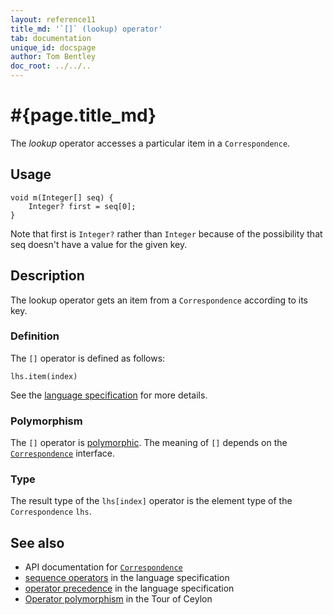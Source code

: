 ```yaml
---
layout: reference11
title_md: '`[]` (lookup) operator'
tab: documentation
unique_id: docspage
author: Tom Bentley
doc_root: ../../..
---
```


# #{page.title_md}

The *lookup* operator accesses a particular item in a `Correspondence`.

## Usage 

<!-- try: -->
    void m(Integer[] seq) {
        Integer? first = seq[0];
    }

Note that first is `Integer?` rather than `Integer` because of the 
possibility that seq doesn't have a value for the given key.

## Description

The lookup operator gets an item from a 
`Correspondence` according to its key.

### Definition

The `[]` operator is defined as follows:

<!-- check:none -->
<!-- try: -->
    lhs.item(index)

See the [language specification](#{site.urls.spec_current}#listmap) for 
more details.

### Polymorphism

The `[]` operator is [polymorphic](#{page.doc_root}/reference/operator/operator-polymorphism). 
The meaning of `[]` depends on the 
[`Correspondence`](#{site.urls.apidoc_1_1}/Correspondence.type.html) 
interface.

### Type

The result type of the `lhs[index]` operator is the element type of the `Correspondence` `lhs`.

## See also

* API documentation for [`Correspondence`](#{site.urls.apidoc_1_1}/Correspondence.type.html) 
* [sequence operators](#{site.urls.spec_current}#listmap) in the 
  language specification
* [operator precedence](#{site.urls.spec_current}#operatorprecedence) in the 
  language specification
* [Operator polymorphism](#{page.doc_root}/tour/language-module/#operator_polymorphism) 
  in the Tour of Ceylon

